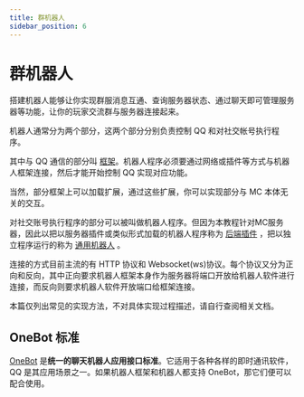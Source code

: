 ```yaml
---
title: 群机器人
sidebar_position: 6
---
```


# 群机器人

搭建机器人能够让你实现群服消息互通、查询服务器状态、通过聊天即可管理服务器等功能，让你的玩家交流群与服务器连接起来。<!--运营管理的内容写好后这里做一个链接指向那边的机器人文档，讲解机器人都需要什么功能-->

机器人通常分为两个部分，这两个部分分别负责控制 QQ 和对社交帐号执行程序。

其中与 QQ 通信的部分叫 [框架](framework.md)。机器人程序必须要通过网络或插件等方式与机器人框架连接，然后才能开始控制 QQ 实现对应功能。

当然，部分框架上可以加载扩展，通过这些扩展，你可以实现部分与 MC 本体无关的交互。

对社交账号执行程序的部分可以被叫做机器人程序。但因为本教程针对MC服务器，因此以把以服务器插件或类似形式加载的机器人程序称为 [后端插件](plugin.md) ，把以独立程序运行的称为 [通用机器人](general.md) 。

连接的方式目前主流的有 HTTP 协议和 Websocket(ws)协议。每个协议又分为正向和反向，其中正向要求机器人框架本身作为服务器将端口开放给机器人软件进行连接，而反向则要求机器人软件开放端口给框架连接。

本篇仅列出常见的实现方法，不对具体实现过程描述，请自行查阅相关文档。

## OneBot 标准

[OneBot](https://onebot.dev/) 是**统一的聊天机器人应用接口标准**。它适用于各种各样的即时通讯软件，QQ 是其应用场景之一。如果机器人框架和机器人都支持 OneBot，那它们便可以配合使用。
